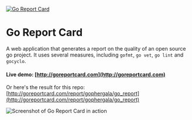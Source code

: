 [![Go Report Card](https://img.shields.io/badge/go_report-B-yellowgreen.png)](http://goreportcard.com/report/gojp/goreportcard)


# Go Report Card

A web application that generates a report on the quality of an open source go project. It uses several measures, including `gofmt`, `go vet`, `go lint` and `gocyclo`.

#### Live demo: [http://goreportcard.com](http://goreportcard.com)

Or here's the result for this repo: [http://goreportcard.com/report/gophergala/go_report](http://goreportcard.com/report/gophergala/go_report)

![Screenshot of Go Report Card in action](https://cloud.githubusercontent.com/assets/1121616/5891942/a2a38b8e-a4f1-11e4-82e3-29b25137f09b.png)
